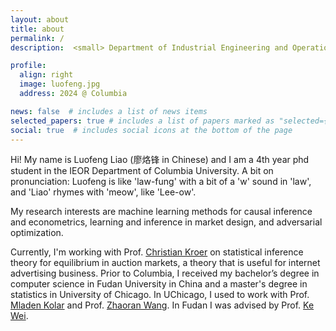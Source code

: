 ```yaml
---
layout: about
title: about
permalink: /
description:  <small> Department of Industrial Engineering and Operations Research, Columbia University  </small>

profile:
  align: right
  image: luofeng.jpg
  address: 2024 @ Columbia

news: false  # includes a list of news items
selected_papers: true # includes a list of papers marked as "selected={true}"
social: true  # includes social icons at the bottom of the page
---
```




Hi! My name is Luofeng Liao (廖烙锋 in Chinese) and I am a 4th year phd student in the IEOR Department of Columbia University.
A bit on pronunciation: Luofeng is like 'law-fung' with a bit of a 'w' sound in 'law', and 'Liao' rhymes with 'meow', like 'Lee-ow'.



My research interests are machine learning methods for causal inference and econometrics, learning and inference in market design, and adversarial optimization. 


Currently, I'm working with Prof. [Christian Kroer](http://www.columbia.edu/~ck2945/) on statistical inference theory for equilibrium in auction markets, a theory that is useful for internet advertising business.
Prior to Columbia, I received my bachelor’s degree in computer science in Fudan University in China and a master's degree in statistics in University of Chicago. In UChicago, I used to work with Prof. [Mladen Kolar](https://mkolar.coffeejunkies.org) and Prof. [Zhaoran Wang](https://zhaoranwang.github.io). In Fudan I was advised by Prof. [Ke Wei](https://makwei.github.io).